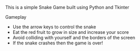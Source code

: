 This is a simple Snake Game built using Python and Tkinter

Gameplay
- Use the arrow keys to control the snake
- Eat the red fruit to grow in size and increase your score
- Avoid colliding with yourself and the borders of the screen
- If the snake crashes then the game is over!
